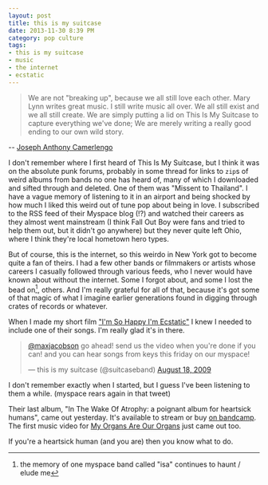 ```yaml
---
layout: post
title: this is my suitcase
date: 2013-11-30 8:39 PM
category: pop culture
tags:
- this is my suitcase
- music
- the internet
- ecstatic
---
```


> We are not "breaking up", because we all still love each other. Mary Lynn writes great music. I still write music all over. We all still exist and we all still create. We are simply putting a lid on This Is My Suitcase to capture everything we've done; We are merely writing a really good ending to our own wild story.

-- [Joseph Anthony Camerlengo](https://www.facebook.com/notes/this-is-my-suitcase/this-is-my-suitcase-what-a-time-we-had/10152043499749612)

I don't remember where I first heard of This Is My Suitcase, but I think it was on the absolute punk forums, probably in some thread for links to `zip`s of weird albums from bands no one has heard of, many of which I downloaded and sifted through and deleted. One of them was "Missent to Thailand". I have a vague memory of listening to it in an airport and being shocked by how much I liked this weird out of tune pop about being in love. I subscribed to the RSS feed of their Myspace blog (!?) and watched their careers as they almost went mainstream (I think Fall Out Boy were fans and tried to help them out, but it didn't go anywhere) but they never quite left Ohio, where I think they're local hometown hero types.

But of course, this is the internet, so this weirdo in New York got to become quite a fan of theirs. I had a few other bands or filmmakers or artists whose careers I casually followed through various feeds, who I never would have known about without the internet. Some I forgot about, and some I lost the bead on[^isa], others. And I'm really grateful for all of that, because it's got some of that magic of what I imagine earlier generations found in digging through crates of records or whatever.

[^isa]: the memory of one myspace band called "isa" continues to haunt / elude me

When I made my short film ["I'm So Happy I'm Ecstatic"](https://vimeo.com/11394296) I knew I needed to include one of their songs. I'm really glad it's in there.

<blockquote class="twitter-tweet" lang="en"><p><a href="https://twitter.com/maxjacobson">@maxjacobson</a> go ahead!  send us the video when you&#39;re done if you can!  and you can hear songs from keys this friday on our myspace!</p>&mdash; this is my suitcase (@suitcaseband) <a href="https://twitter.com/suitcaseband/statuses/3391561631">August 18, 2009</a></blockquote>

I don't remember exactly when I started, but I guess I've been listening to them a while. (myspace rears again in that tweet)

Their last album, "In The Wake Of Atrophy: a poignant album for heartsick humans", came out yesterday. It's available to stream or buy [on bandcamp](http://thisismysuitcase.bandcamp.com/album/in-the-wake-of-atrophy-a-poignant-album-for-heartsick-humans-2). The first music video for [My Organs Are Our Organs][] just came out too.

[My Organs Are Our Organs]: http://www.youtube.com/watch?v=0Wlku3eTXOU

If you're a heartsick human (and you are) then you know what to do.

